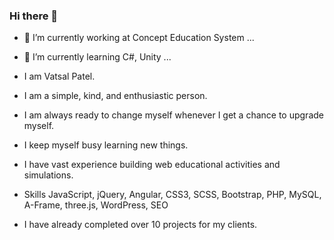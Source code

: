 ### Hi there 👋
- 🔭 I’m currently working at Concept Education System ...
- 🌱 I’m currently learning C#, Unity ...
- I am Vatsal Patel.
- I am a simple, kind, and enthusiastic person.
- I am always ready to change myself whenever I get a chance to upgrade myself.
- I keep myself busy learning new things.
- I have vast experience building web educational activities and simulations.
- Skills
        JavaScript, jQuery,
        Angular,
        CSS3, SCSS, Bootstrap,
        PHP, MySQL,
        A-Frame, three.js,
        WordPress, SEO
       
- I have already completed over 10 projects for my clients.


